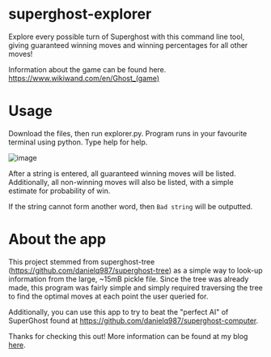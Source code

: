 # superghost-explorer
Explore every possible turn of Superghost with this command line tool, giving guaranteed winning moves and winning percentages for all other moves!

Information about the game can be found here. https://www.wikiwand.com/en/Ghost_(game)

# Usage
Download the files, then run explorer.py. Program runs in your favourite terminal using python. Type help for help.

![image](https://user-images.githubusercontent.com/67433232/133364356-9f8392a8-31f4-479f-a974-d34309dc4af1.png)

After a string is entered, all guaranteed winning moves will be listed. 
Additionally, all non-winning moves will also be listed, with a simple estimate for probability of win.

If the string cannot form another word, then `Bad string` will be outputted.

# About the app
This project stemmed from superghost-tree (https://github.com/danielq987/superghost-tree) as a simple way to look-up information from the large, ~15mB pickle file. Since the tree was already made, this program was fairly simple and simply required traversing the tree to find the optimal moves at each point the user queried for. 

Additionally, you can use this app to try to beat the "perfect AI" of SuperGhost found at https://github.com/danielq987/superghost-computer.

Thanks for checking this out! More information can be found at my blog [here](https://danielq987.github.io/blog/posts/2020/10/15/superghost.html).
